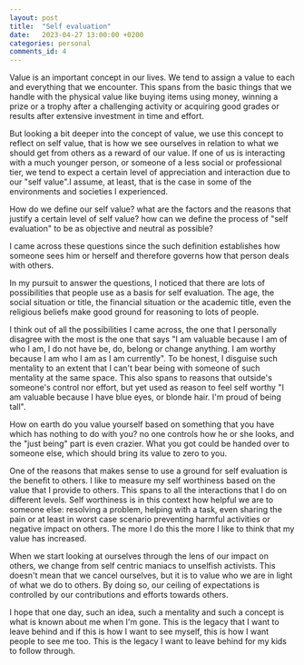 ```yaml
---
layout: post
title:  "Self evaluation"
date:   2023-04-27 13:00:00 +0200
categories: personal
comments_id: 4
---
```

Value is an important concept in our lives. We tend to assign a value to each and everything that we encounter. This spans from the basic things that we handle with the physical value like buying items using money, winning a prize or a trophy after a challenging activity or acquiring good grades or results after extensive investment in time and effort.

But looking a bit deeper into the concept of value, we use this concept to reflect on self value, that is how we see ourselves in relation to what we should get from others as a reward of our value. If one of us is interacting with a much younger person, or someone of a less social or professional tier, we tend to expect a certain level of appreciation and interaction due to our "self value".I assume, at least, that is the case in some of the environments and societies I experienced.

How do we define our self value? what are the factors and the reasons that justify a certain level of self value? how can we define the process of "self evaluation" to be as objective and neutral as possible?

I came across these questions since the such definition establishes how someone sees him or herself and therefore governs how that person deals with others.

In my pursuit to answer the questions, I noticed that there are lots of possibilities that people use as a basis for self evaluation. The age, the social situation or title, the financial situation or the academic title, even the religious beliefs make good ground for reasoning to lots of people.

I think out of all the possibilities I came across, the one that I personally disagree with the most is the one that says "I am valuable because I am of who I am, I do not have be, do, belong or change anything. I am worthy because I am who I am as I am currently". To be honest, I disguise such mentality to an extent that I can't bear being with someone of such mentality at the same space. This also spans to reasons that outside's someone's control nor effort, but yet used as reason to feel self worthy "I am valuable because I have blue eyes, or blonde hair. I'm proud of being tall".

How on earth do you value yourself based on something that you have which has nothing to do with you? no one controls how he or she looks, and the "just being" part is even crazier. What you got could be handed over to someone else, which should bring its value to zero to you.

One of the reasons that makes sense to use a ground for self evaluation is the benefit to others. I like to measure my self worthiness based on the value that I provide to others. This spans to all the interactions that I do on different levels. Self worthiness is in this context how helpful we are to someone else: resolving a problem, helping with a task, even sharing the pain or at least in worst case scenario preventing harmful activities or negative impact on others. The more I do this the more I like to think that my value has increased.

When we start looking at ourselves through the lens of our impact on others, we change from self centric maniacs to unselfish activists. This doesn't mean that we cancel ourselves, but it is to value who we are in light of what we do to others. By doing so, our ceiling of expectations is controlled by our contributions and efforts towards others.

I hope that one day, such an idea, such a mentality and such a concept is what is known about me when I'm gone. This is the legacy that I want to leave behind and if this is how I want to see myself, this is how I want people to see me too. This is the legacy I want to leave behind for my kids to follow through.